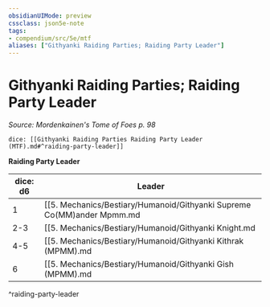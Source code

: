 ```yaml
---
obsidianUIMode: preview
cssclass: json5e-note
tags:
- compendium/src/5e/mtf
aliases: ["Githyanki Raiding Parties; Raiding Party Leader"]
---
```

# Githyanki Raiding Parties; Raiding Party Leader
*Source: Mordenkainen's Tome of Foes p. 98* 

`dice: [[Githyanki Raiding Parties Raiding Party Leader (MTF).md#^raiding-party-leader]]`

**Raiding Party Leader**

| dice: d6 | Leader |
|----------|--------|
| 1 | [[5. Mechanics/Bestiary/Humanoid/Githyanki Supreme Co(MM)ander Mpmm.md|Githyanki Supreme Commander]] |
| 2-3 | [[5. Mechanics/Bestiary/Humanoid/Githyanki Knight.md|Githyanki Knight]] |
| 4-5 | [[5. Mechanics/Bestiary/Humanoid/Githyanki Kithrak (MPMM).md|Githyanki Kith'rak]] |
| 6 | [[5. Mechanics/Bestiary/Humanoid/Githyanki Gish (MPMM).md|Githyanki Gish]] |
^raiding-party-leader